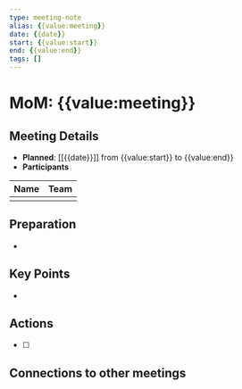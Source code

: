 ```yaml
---
type: meeting-note
alias: {{value:meeting}}
date: {{date}}
start: {{value:start}}
end: {{value:end}}
tags: []
---
```


# MoM: {{value:meeting}}

## Meeting Details
- **Planned**: [[{{date}}]] from {{value:start}} to {{value:end}}
- **Participants**

| Name | Team |
| ---- | ---- |
|      |      |

## Preparation
- 
## Key Points
- 
## Actions
- [ ] 
## Connections to other meetings
